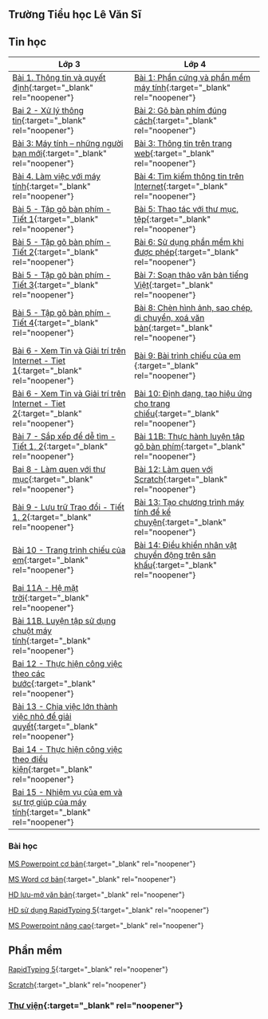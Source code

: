 ## **Trường Tiểu học Lê Văn Sĩ**

## **Tin học**

| **Lớp 3** | **Lớp 4** |
| --------- | --------- |
| [Bài 1. Thông tin và quyết định](https://www.canva.com/design/DAFLgBSirCE/CVs9oy9_QCIgY5VTCTEqAQ/edit?utm=){:target="_blank" rel="noopener"} |[Bài 1: Phần cứng và phần mềm máy tính](https://www.canva.com/design/DAGB72V2Xtg/hR_6sYRFW4XDZlkYfC4xEQ/edit?utm_content=DAGB72V2Xtg&utm_campaign=designshare&utm_medium=link2&utm_source=sharebutton){:target="_blank" rel="noopener"} |
| [Bai 2 - Xử lý thông tin](https://www.canva.com/design/DAGB7lqurLw/_SWBnjT3jeSpoiluBFLYrg/edit?utm_content=DAGB7lqurLw&utm_campaign=designshare&utm_medium=link2&utm_source=sharebutton){:target="_blank" rel="noopener"} |[Bài 2: Gõ bàn phím đúng cách](https://www.canva.com/design/DAGB78rVqSg/9n2prlhieqJlwvo1HVEmww/edit?utm_content=DAGB78rVqSg&utm_campaign=designshare&utm_medium=link2&utm_source=sharebutton){:target="_blank" rel="noopener"} |
| [Bài 3: Máy tính – những người bạn mới](https://www.canva.com/design/DAGB7vy_y_o/ieKnExASRpSUbouMcAMUNw/edit?utm_content=DAGB7vy_y_o&utm_campaign=designshare&utm_medium=link2&utm_source=sharebutton){:target="_blank" rel="noopener"} |[Bài 3: Thông tin trên trang web](https://www.canva.com/design/DAGB74q7hBU/iHuRoj-Q-19uTgwKLJvyXw/edit?utm_content=DAGB74q7hBU&utm_campaign=designshare&utm_medium=link2&utm_source=sharebutton){:target="_blank" rel="noopener"} |
| [Bài 4. Làm việc với máy tính](https://www.canva.com/design/DAGB7iEv1rc/Xlx8vH2hEK8PLKvxbdG0aA/edit?utm_content=DAGB7iEv1rc&utm_campaign=designshare&utm_medium=link2&utm_source=sharebutton){:target="_blank" rel="noopener"} |[Bài 4: Tìm kiếm thông tin trên Internet](https://www.canva.com/design/DAGB745hxic/C91fzq9480raZoCam2sQzA/edit?utm_content=DAGB745hxic&utm_campaign=designshare&utm_medium=link2&utm_source=sharebutton){:target="_blank" rel="noopener"} |
| [Bài 5 - Tập gõ bàn phím - Tiết 1](https://www.canva.com/design/DAGB7sn7tHQ/N2Vf-W9TjK3NVhscklOtjw/edit?utm_content=DAGB7sn7tHQ&utm_campaign=designshare&utm_medium=link2&utm_source=sharebutton){:target="_blank" rel="noopener"} |[Bài 5: Thao tác với thư mục, tệp](https://www.canva.com/design/DAGB76kDCYM/NkMU95cGmxN_u2XnEB3e_A/edit?utm_content=DAGB76kDCYM&utm_campaign=designshare&utm_medium=link2&utm_source=sharebutton){:target="_blank" rel="noopener"} |
| [Bài 5 - Tập gõ bàn phím - Tiết 2](https://www.canva.com/design/DAGB7o9hHS4/7-SwNlwYyPi1FGwWmieOpg/edit?utm_content=DAGB7o9hHS4&utm_campaign=designshare&utm_medium=link2&utm_source=sharebutton){:target="_blank" rel="noopener"} |[Bài 6: Sử dụng phần mềm khi được phép](https://www.canva.com/design/DAGB77ahrX8/3ZehswRGZ8Q-aUohqj4jHQ/edit?utm_content=DAGB77ahrX8&utm_campaign=designshare&utm_medium=link2&utm_source=sharebutton){:target="_blank" rel="noopener"} |
| [Bài 5 - Tập gõ bàn phím - Tiết 3](https://www.canva.com/design/DAGB7uaWeCk/AOw0ryOxmhz9IVC-E2ZQKQ/edit?utm_content=DAGB7uaWeCk&utm_campaign=designshare&utm_medium=link2&utm_source=sharebutton){:target="_blank" rel="noopener"} |[Bài 7: Soạn thảo văn bản tiếng Việt](https://www.canva.com/design/DAGB723C4Ak/SzIjTslzzMTL11Bql-GPAA/edit?utm_content=DAGB723C4Ak&utm_campaign=designshare&utm_medium=link2&utm_source=sharebutton){:target="_blank" rel="noopener"} |
| [Bài 5 - Tập gõ bàn phím - Tiết 4](https://www.canva.com/design/DAGB7tCSmcw/jh8_dYbzFLW4JhqmvGmvpQ/edit?utm_content=DAGB7tCSmcw&utm_campaign=designshare&utm_medium=link2&utm_source=sharebutton){:target="_blank" rel="noopener"} |[Bài 8: Chèn hình ảnh, sao chép, di chuyển, xoá văn bản](https://www.canva.com/design/DAGB7-SMjH4/6nmuND1G7-tT6qf2EwIkqA/edit?utm_content=DAGB7-SMjH4&utm_campaign=designshare&utm_medium=link2&utm_source=sharebutton){:target="_blank" rel="noopener"} |
| [Bài 6 - Xem Tin và Giải trí trên Internet - Tiet 1](https://www.canva.com/design/DAGB7r_vICk/xdiYr1qU-H1xJiPSBJfR-g/edit?utm_content=DAGB7r_vICk&utm_campaign=designshare&utm_medium=link2&utm_source=sharebutton){:target="_blank" rel="noopener"} |[Bài 9: Bài trình chiếu của em ](https://www.canva.com/design/DAGB7-ygzAs/J2_RzcXo7nosFueozcefpg/edit?utm_content=DAGB7-ygzAs&utm_campaign=designshare&utm_medium=link2&utm_source=sharebutton){:target="_blank" rel="noopener"} |
| [Bài 6 - Xem Tin và Giải trí trên Internet - Tiet 2](https://www.canva.com/design/DAGB74PuSa4/-g_t4d0GF0PYOxExHRwQpg/edit?utm_content=DAGB74PuSa4&utm_campaign=designshare&utm_medium=link2&utm_source=sharebutton){:target="_blank" rel="noopener"} |[Bài 10: Định dạng, tạo hiệu ứng cho trang chiếu](https://www.canva.com/design/DAGB70C-ZyI/kPAbfSrfoHV1keHQy-OLnQ/edit?utm_content=DAGB70C-ZyI&utm_campaign=designshare&utm_medium=link2&utm_source=sharebutton){:target="_blank" rel="noopener"} |
| [Bài 7 - Sắp xếp để dễ tìm - Tiết 1, 2](https://www.canva.com/design/DAGB78jqMvo/mmYoOjUzYgAdsQvvpVEjFA/edit?utm_content=DAGB78jqMvo&utm_campaign=designshare&utm_medium=link2&utm_source=sharebutton){:target="_blank" rel="noopener"} |[Bài 11B: Thực hành luyện tập gõ bàn phím](https://www.canva.com/design/DAGB789ag1U/ArxIsQMv_xg3bCWVLzxlug/edit?utm_content=DAGB789ag1U&utm_campaign=designshare&utm_medium=link2&utm_source=sharebutton){:target="_blank" rel="noopener"} |
| [Bai 8 - Làm quen với thư mục](https://www.canva.com/design/DAGB78W9lto/qC3axhba0d-zF646Uvyevg/edit?utm_content=DAGB78W9lto&utm_campaign=designshare&utm_medium=link2&utm_source=sharebutton){:target="_blank" rel="noopener"} |[Bài 12: Làm quen với Scratch](https://www.canva.com/design/DAGB7y-hC3k/XPqGJ1BX1OLLtFY4wr9QpA/edit?utm_content=DAGB7y-hC3k&utm_campaign=designshare&utm_medium=link2&utm_source=sharebutton){:target="_blank" rel="noopener"} |
| [Bài 9 - Lưu trữ Trao đổi - Tiết 1, 2](https://www.canva.com/design/DAGB7zDw4no/LX4MFMhw4YpX7MuigyE9XA/edit?utm_content=DAGB7zDw4no&utm_campaign=designshare&utm_medium=link2&utm_source=sharebutton){:target="_blank" rel="noopener"} |[Bài 13: Tạo chương trình máy tính để kể chuyện](https://www.canva.com/design/DAGB794THTw/4cG4iP0V38IINCxDWbYMGA/edit?utm_content=DAGB794THTw&utm_campaign=designshare&utm_medium=link2&utm_source=sharebutton){:target="_blank" rel="noopener"} |
| [Bài 10 - Trang trình chiếu của em](https://www.canva.com/design/DAGB7oJl34k/4dQTRhCM5Zq7sxJScO13kg/edit?utm_content=DAGB7oJl34k&utm_campaign=designshare&utm_medium=link2&utm_source=sharebutton){:target="_blank" rel="noopener"} |[Bài 14: Điều khiển nhân vật chuyển động trên sân khấu](https://www.canva.com/design/DAGB7xybjQI/S9tkqwXPcCy-FLlBZqKUKw/edit?utm_content=DAGB7xybjQI&utm_campaign=designshare&utm_medium=link2&utm_source=sharebutton){:target="_blank" rel="noopener"} |
| [Bai 11A - Hệ mặt trời](https://www.canva.com/design/DAGB77gys48/51j4vKkGloHzoK8KcnALQw/edit?utm_content=DAGB77gys48&utm_campaign=designshare&utm_medium=link2&utm_source=sharebutton){:target="_blank" rel="noopener"} |
| [Bài 11B. Luyện tập sử dụng chuột máy tính](https://www.canva.com/design/DAGB7idjzi4/J3yuoacsPoW6VHSknoD_Iw/edit?utm_content=DAGB7idjzi4&utm_campaign=designshare&utm_medium=link2&utm_source=sharebutton){:target="_blank" rel="noopener"} |
| [Bai 12 - Thực hiện công việc theo các bước](https://www.canva.com/design/DAGB7lkvIV4/voRd9yia1c-ypnMMkgq0sg/edit?utm_content=DAGB7lkvIV4&utm_campaign=designshare&utm_medium=link2&utm_source=sharebutton){:target="_blank" rel="noopener"} |
| [Bài 13 - Chia việc lớn thành việc nhỏ để giải quyết](https://www.canva.com/design/DAGB7waDPaM/KIk5fVT6uMRSDYhY4wIdFw/edit?utm_content=DAGB7waDPaM&utm_campaign=designshare&utm_medium=link2&utm_source=sharebutton){:target="_blank" rel="noopener"} |
| [Bai 14 - Thực hiện công việc theo điều kiện](https://www.canva.com/design/DAGB75N6gQ0/Gg7e8LlwUeEAbvtWlm-Jvg/edit?utm_content=DAGB75N6gQ0&utm_campaign=designshare&utm_medium=link2&utm_source=sharebutton){:target="_blank" rel="noopener"} |
| [Bai 15 - Nhiệm vụ của em và sự trợ giúp của máy tính](https://www.canva.com/design/DAGB730eJ-E/_dWOLjVMBt2k-nLH6VI0yg/edit?utm_content=DAGB730eJ-E&utm_campaign=designshare&utm_medium=link2&utm_source=sharebutton){:target="_blank" rel="noopener"} |



### **Bài học**
[MS Powerpoint cơ bản](https://prezi.com/p/6wbqyofibprw){:target="_blank" rel="noopener"}

[MS Word cơ bản](https://prezi.com/p/a8h5hagcqzl3){:target="_blank" rel="noopener"}

[HD lưu-mở văn bản](https://prezi.com/p/g592fzacsp3w){:target="_blank" rel="noopener"}

[HD sử dụng  RapidTyping 5](https://prezi.com/p/oguhmdk5cbqo){:target="_blank" rel="noopener"}

[MS Powerpoint nâng cao](https://prezi.com/p/8ljt-sgxr8sa){:target="_blank" rel="noopener"}

## **Phần mềm**
[RapidTyping 5](https://rapidtyping.com/downloads.html){:target="_blank" rel="noopener"}

[Scratch](https://scratch.mit.edu/download){:target="_blank" rel="noopener"}

### [Thư viện](http://thlevansi.thuvien.hcm.edu.vn){:target="_blank" rel="noopener"}
<!-- 


[Bai25](./Bai25/index.html)

[TNXH](./TNXH/index.html)

### Reference

[Link to Cayman help](./cayman.html).

[Link to Github help](./github_help.html).
-->
